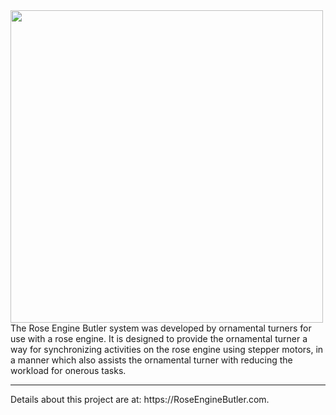 <img src="https://roseenginebutler.com/Images/REB%20-%20Software%20Library.png" width="500">
The Rose Engine Butler system was developed by ornamental turners for use with a rose engine.  It is designed to provide the ornamental turner a way for synchronizing activities on the rose engine using stepper motors, in a manner which also assists the ornamental turner with reducing the workload for onerous tasks. 
<hr>
Details about this project are at: https://RoseEngineButler.com.
